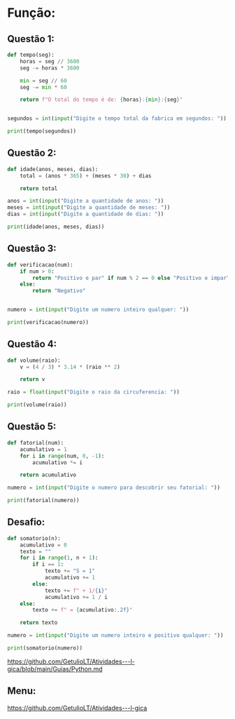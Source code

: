 # Função:
## Questão 1:
~~~py
def tempo(seg):
    horas = seg // 3600
    seg -= horas * 3600

    min = seg // 60
    seg -= min * 60

    return f"O total do tempo é de: {horas}:{min}:{seg}"


segundos = int(input("Digite o tempo total da fabrica em segundos: "))

print(tempo(segundos))
~~~
## Questão 2:
~~~py
def idade(anos, meses, dias):
    total = (anos * 365) + (meses * 30) + dias

    return total

anos = int(input("Digite a quantidade de anos: "))
meses = int(input("Digite a quantidade de meses: "))
dias = int(input("Digite a quantidade de dias: "))

print(idade(anos, meses, dias))
~~~
## Questão 3:
~~~py
def verificacao(num):
    if num > 0:
        return "Positivo e par" if num % 2 == 0 else "Positivo e impar"
    else:
        return "Negativo"


numero = int(input("Digite um numero inteiro qualquer: "))

print(verificacao(numero))
~~~
## Questão 4:
~~~py
def volume(raio):
    v = (4 / 3) * 3.14 * (raio ** 2)

    return v

raio = float(input("Digite o raio da circuferencia: "))

print(volume(raio))
~~~
## Questão 5:
~~~py
def fatorial(num):
    acumulativo = 1
    for i in range(num, 0, -1):
        acumulativo *= i

    return acumulativo

numero = int(input("Digite o numero para descobrir seu fatorial: "))

print(fatorial(numero))
~~~
## Desafio:
~~~py
def somatorio(n):
    acumulativo = 0
    texto = ""
    for i in range(1, n + 1):
        if i == 1:
            texto += "S = 1"
            acumulativo += 1
        else:
            texto += f" + 1/{i}"
            acumulativo += 1 / i
    else:
        texto += f" = {acumulativo:.2f}"

    return texto

numero = int(input("Digite um numero inteiro e positivo qualquer: "))

print(somatorio(numero))
~~~

https://github.com/GetulioLT/Atividades---l-gica/blob/main/Guias/Python.md
## Menu:
https://github.com/GetulioLT/Atividades---l-gica